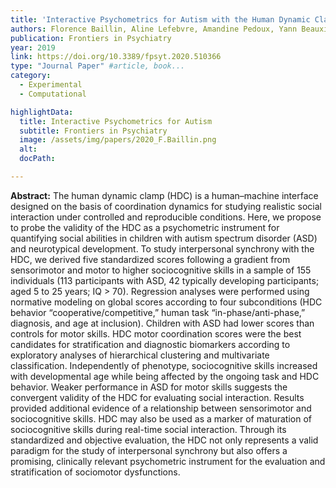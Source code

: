 ```yaml
---
title: 'Interactive Psychometrics for Autism with the Human Dynamic Clamp: Interpersonal Synchrony From Sensorimotor to Sociocognitive Domains'
authors: Florence Baillin, Aline Lefebvre, Amandine Pedoux, Yann Beauxis, Denis A. Engemann, Anna Maruani, Frédérique Amsellem, J. A. Scott Kelso, Thomas Bourgeron1, Richard Delorme and Guillaume Dumas
publication: Frontiers in Psychiatry
year: 2019
link: https://doi.org/10.3389/fpsyt.2020.510366
type: "Journal Paper" #article, book...
category:
  - Experimental
  - Computational

highlightData:
  title: Interactive Psychometrics for Autism
  subtitle: Frontiers in Psychiatry
  image: /assets/img/papers/2020_F.Baillin.png
  alt: 
  docPath:

---
```

**Abstract:**
The human dynamic clamp (HDC) is a human–machine interface designed on the basis of coordination dynamics for studying realistic social interaction under controlled and reproducible conditions. Here, we propose to probe the validity of the HDC as a psychometric instrument for quantifying social abilities in children with autism spectrum disorder (ASD) and neurotypical development. To study interpersonal synchrony with the HDC, we derived five standardized scores following a gradient from sensorimotor and motor to higher sociocognitive skills in a sample of 155 individuals (113 participants with ASD, 42 typically developing participants; aged 5 to 25 years; IQ > 70). Regression analyses were performed using normative modeling on global scores according to four subconditions (HDC behavior “cooperative/competitive,” human task “in-phase/anti-phase,” diagnosis, and age at inclusion). Children with ASD had lower scores than controls for motor skills. HDC motor coordination scores were the best candidates for stratification and diagnostic biomarkers according to exploratory analyses of hierarchical clustering and multivariate classification. Independently of phenotype, sociocognitive skills increased with developmental age while being affected by the ongoing task and HDC behavior. Weaker performance in ASD for motor skills suggests the convergent validity of the HDC for evaluating social interaction. Results provided additional evidence of a relationship between sensorimotor and sociocognitive skills. HDC may also be used as a marker of maturation of sociocognitive skills during real-time social interaction. Through its standardized and objective evaluation, the HDC not only represents a valid paradigm for the study of interpersonal synchrony but also offers a promising, clinically relevant psychometric instrument for the evaluation and stratification of sociomotor dysfunctions.
